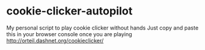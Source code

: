 # cookie-clicker-autopilot
My personal script to play cookie clicker without hands
Just copy and paste this in your browser console once you are playing http://orteil.dashnet.org/cookieclicker/
